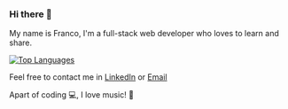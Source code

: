 ### Hi there 👋

My name is Franco, I'm a full-stack web developer who loves to learn and share.

<a href="https://github.com/francospatz" align="left"><img src="https://github-readme-stats.vercel.app/api/top-langs/?username=francospatz&langs_count=10&title_color=0891b2&text_color=ffffff&icon_color=0891b2&bg_color=1c1917&hide_border=true&locale=en&custom_title=Top%20%Languages" alt="Top Languages" /></a>

Feel free to contact me in [LinkedIn](https://www.linkedin.com/in/franco-lucas-spatz/) or [Email](mailto:francolucasspatz@gmail.com)

Apart of coding :computer:, I love music! :guitar:
